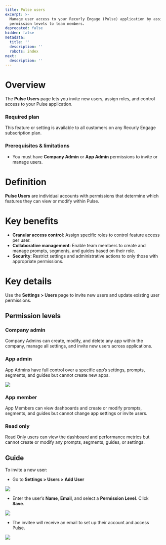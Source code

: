 ```yaml
---
title: Pulse users
excerpt: >-
  Manage user access to your Recurly Engage (Pulse) application by assigning
  permission levels to team members.
deprecated: false
hidden: false
metadata:
  title: ''
  description: ''
  robots: index
next:
  description: ''
---
```

# Overview

The **Pulse Users** page lets you invite new users, assign roles, and control access to your Pulse application.

### Required plan

This feature or setting is available to all customers on any Recurly Engage subscription plan.

### Prerequisites & limitations

* You must have **Company Admin** or **App Admin** permissions to invite or manage users.

# Definition

**Pulse Users** are individual accounts with permissions that determine which features they can view or modify within Pulse.

# Key benefits

* **Granular access control**: Assign specific roles to control feature access per user.
* **Collaborative management**: Enable team members to create and manage prompts, segments, and guides based on their role.
* **Security**: Restrict settings and administrative actions to only those with appropriate permissions.

# Key details

Use the **Settings > Users** page to invite new users and update existing user permissions.

## Permission levels

### Company admin

Company Admins can create, modify, and delete any app within the company, manage all settings, and invite new users across applications.

### App admin

App Admins have full control over a specific app’s settings, prompts, segments, and guides but cannot create new apps.

<Image align="center" className="border" border={true} src="https://files.readme.io/7b25a52-image.png" />

### App member

App Members can view dashboards and create or modify prompts, segments, and guides but cannot change app settings or invite users.

### Read only

Read Only users can view the dashboard and performance metrics but cannot create or modify any prompts, segments, guides, or settings.

## Guide

To invite a new user:

* Go to **Settings > Users > Add User**

<Image align="center" className="border" border={true} src="https://files.readme.io/8080696-image.png" />

* Enter the user’s **Name**, **Email**, and select a **Permission Level**. Click **Save**.

<Image align="center" className="border" border={true} src="https://files.readme.io/9bca05b-image.png" />

* The invitee will receive an email to set up their account and access Pulse.

<Image align="center" className="border" border={true} src="https://files.readme.io/9f75c54-image.png" />